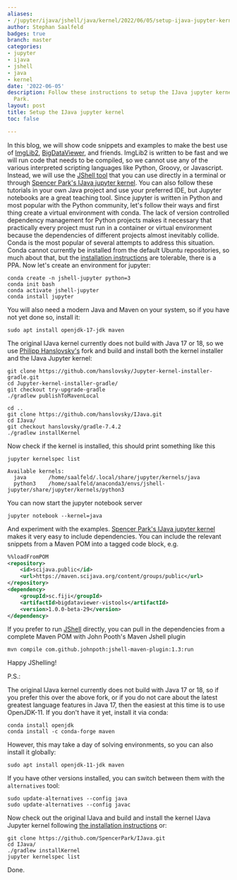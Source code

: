 ```yaml
---
aliases:
- /jupyter/ijava/jshell/java/kernel/2022/06/05/setup-ijava-jupyter-kernel
author: Stephan Saalfeld
badges: true
branch: master
categories:
- jupyter
- ijava
- jshell
- java
- kernel
date: '2022-06-05'
description: Follow these instructions to setup the IJava jupyter kernel by Spencer
  Park.
layout: post
title: Setup the IJava jupyter kernel
toc: false

---
```


In this blog, we will show code snippets and examples to make the best use of [ImgLib2](https://github.com/imglib/imglib2), [BigDataViewer](https://github.com/bigdataviewer/bigdataviewer-core), and friends.  ImgLib2 is written to be fast and we will run code that needs to be compiled, so we cannot use any of the various interpreted scripting languages like Python, Groovy, or Javascript.  Instead, we will use the [JShell tool](https://docs.oracle.com/javase/9/jshell/introduction-jshell.htm#JSHEL-GUID-630F27C8-1195-4989-9F6B-2C51D46F52C8) that you can use directly in a terminal or through [Spencer Park's IJava jupyter kernel](https://github.com/SpencerPark/IJava).  You can also follow these tutorials in your own Java project and use your preferred IDE, but Jupyter notebooks are a great teaching tool.  Since jupyter is written in Python and most popular with the Python community, let's follow their ways and first thing create a virtual environment with conda.  The lack of version controlled dependency management for Python projects makes it necessary that practically every project must run in a container or virtual environment because the dependencies of different projects almost inevitably collide.  Conda is the most popular of several attempts to address this situation.  Conda cannot currently be installed from the default Ubuntu repositories, so much about that, but the [installation instructions](https://docs.conda.io/projects/conda/en/latest/user-guide/install/rpm-debian.html) are tolerable, there is a PPA.  Now let's create an environment for jupyter:

```
conda create -n jshell-jupyter python=3
conda init bash
conda activate jshell-jupyter
conda install jupyter
```

You will also need a modern Java and Maven on your system, so if you have not yet done so, install it:

```
sudo apt install openjdk-17-jdk maven
```

The original IJava kernel currently does not build with Java 17 or 18, so we use [Philipp Hanslovsky's](https://github.com/hanslovsky) fork and build and install both the kernel installer and the IJava Jupyter kernel:

```
git clone https://github.com/hanslovsky/Jupyter-kernel-installer-gradle.git
cd Jupyter-kernel-installer-gradle/
git checkout try-upgrade-gradle
./gradlew publishToMavenLocal

cd ..
git clone https://github.com/hanslovsky/IJava.git
cd IJava/
git checkout hanslovsky/gradle-7.4.2
./gradlew installKernel
```

Now check if the kernel is installed, this should print something like this

```
jupyter kernelspec list

Available kernels:
  java       /home/saalfeld/.local/share/jupyter/kernels/java
  python3    /home/saalfeld/anaconda3/envs/jshell-jupyter/share/jupyter/kernels/python3
```

You can now start the jupyter notebook server

```
jupyter notebook --kernel=java
```

And experiment with the examples.  [Spencer Park's IJava jupyter kernel](https://github.com/SpencerPark/IJava) makes it very easy to include dependencies.  You can include the relevant snippets from a Maven POM into a tagged code block, e.g.

```xml
%%loadFromPOM
<repository>
    <id>scijava.public</id>
    <url>https://maven.scijava.org/content/groups/public</url>
</repository>
<dependency>
    <groupId>sc.fiji</groupId>
    <artifactId>bigdataviewer-vistools</artifactId>
    <version>1.0.0-beta-29</version>
</dependency>
```

If you prefer to run [JShell](https://docs.oracle.com/javase/9/jshell/introduction-jshell.htm#JSHEL-GUID-630F27C8-1195-4989-9F6B-2C51D46F52C8) directly, you can pull in the dependencies from a complete Maven POM with John Pooth's Maven Jshell plugin

```
mvn compile com.github.johnpoth:jshell-maven-plugin:1.3:run
```

Happy JShelling!


P.S.:

The original IJava kernel currently does not build with Java 17 or 18, so if you prefer this over the above fork, or if you do not care about the latest greatest language features in Java 17, then the easiest at this time is to use OpenJDK-11.  If you don't have it yet, install it via conda:

```
conda install openjdk
conda install -c conda-forge maven
```

However, this may take a day of solving environments, so you can also install it globally:

```
sudo apt install openjdk-11-jdk maven
```

If you have other versions installed, you can switch between them with the `alternatives` tool:

```
sudo update-alternatives --config java
sudo update-alternatives --config javac
```

Now check out the original IJava and build and install the kernel IJava Jupyter kernel following [the installation instructions](https://github.com/SpencerPark/IJava#install-from-source) or:

```
git clone https://github.com/SpencerPark/IJava.git
cd IJava/
./gradlew installKernel
jupyter kernelspec list
```

Done.
